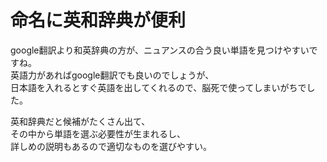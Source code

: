 # 命名に英和辞典が便利

google翻訳より和英辞典の方が、ニュアンスの合う良い単語を見つけやすいですね。  
英語力があればgoogle翻訳でも良いのでしょうが、  
日本語を入れるとすぐ英語を出してくれるので、脳死で使ってしまいがちでした。  

英和辞典だと候補がたくさん出て、  
その中から単語を選ぶ必要性が生まれるし、  
詳しめの説明もあるので適切なものを選びやすい。  
